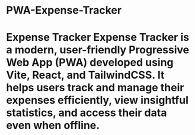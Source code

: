 # PWA-Expense-Tracker
# Expense Tracker  **Expense Tracker** is a modern, user-friendly Progressive Web App (PWA) developed using Vite, React, and TailwindCSS. It helps users track and manage their expenses efficiently, view insightful statistics, and access their data even when offline.

